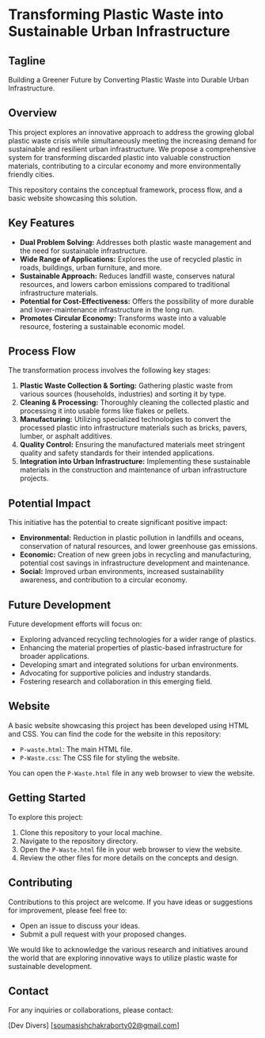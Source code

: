 # Transforming Plastic Waste into Sustainable Urban Infrastructure

## Tagline

Building a Greener Future by Converting Plastic Waste into Durable Urban Infrastructure.

## Overview

This project explores an innovative approach to address the growing global plastic waste crisis while simultaneously meeting the increasing demand for sustainable and resilient urban infrastructure. We propose a comprehensive system for transforming discarded plastic into valuable construction materials, contributing to a circular economy and more environmentally friendly cities.

This repository contains the conceptual framework, process flow, and a basic website showcasing this solution.

## Key Features

* **Dual Problem Solving:** Addresses both plastic waste management and the need for sustainable infrastructure.
* **Wide Range of Applications:** Explores the use of recycled plastic in roads, buildings, urban furniture, and more.
* **Sustainable Approach:** Reduces landfill waste, conserves natural resources, and lowers carbon emissions compared to traditional infrastructure materials.
* **Potential for Cost-Effectiveness:** Offers the possibility of more durable and lower-maintenance infrastructure in the long run.
* **Promotes Circular Economy:** Transforms waste into a valuable resource, fostering a sustainable economic model.

## Process Flow

The transformation process involves the following key stages:

1.  **Plastic Waste Collection & Sorting:** Gathering plastic waste from various sources (households, industries) and sorting it by type.
2.  **Cleaning & Processing:** Thoroughly cleaning the collected plastic and processing it into usable forms like flakes or pellets.
3.  **Manufacturing:** Utilizing specialized technologies to convert the processed plastic into infrastructure materials such as bricks, pavers, lumber, or asphalt additives.
4.  **Quality Control:** Ensuring the manufactured materials meet stringent quality and safety standards for their intended applications.
5.  **Integration into Urban Infrastructure:** Implementing these sustainable materials in the construction and maintenance of urban infrastructure projects.


## Potential Impact

This initiative has the potential to create significant positive impact:

* **Environmental:** Reduction in plastic pollution in landfills and oceans, conservation of natural resources, and lower greenhouse gas emissions.
* **Economic:** Creation of new green jobs in recycling and manufacturing, potential cost savings in infrastructure development and maintenance.
* **Social:** Improved urban environments, increased sustainability awareness, and contribution to a circular economy.

## Future Development

Future development efforts will focus on:

* Exploring advanced recycling technologies for a wider range of plastics.
* Enhancing the material properties of plastic-based infrastructure for broader applications.
* Developing smart and integrated solutions for urban environments.
* Advocating for supportive policies and industry standards.
* Fostering research and collaboration in this emerging field.

## Website

A basic website showcasing this project has been developed using HTML and CSS. You can find the code for the website in this repository:

* `P-waste.html`: The main HTML file.
* `P-Waste.css`: The CSS file for styling the website.

You can open the `P-Waste.html` file in any web browser to view the website.


## Getting Started

To explore this project:

1.  Clone this repository to your local machine.
2.  Navigate to the repository directory.
3.  Open the `P-Waste.html` file in your web browser to view the website.
4.  Review the other files for more details on the concepts and design.

## Contributing

Contributions to this project are welcome. If you have ideas or suggestions for improvement, please feel free to:

* Open an issue to discuss your ideas.
* Submit a pull request with your proposed changes.


We would like to acknowledge the various research and initiatives around the world that are exploring innovative ways to utilize plastic waste for sustainable development.

## Contact

For any inquiries or collaborations, please contact:

[Dev Divers]
[soumasishchakraborty02@gmail.com]
